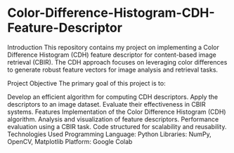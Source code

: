 # Color-Difference-Histogram-CDH-Feature-Descriptor
Introduction
This repository contains my project on implementing a Color Difference Histogram (CDH) feature descriptor for content-based image retrieval (CBIR). The CDH approach focuses on leveraging color differences to generate robust feature vectors for image analysis and retrieval tasks.

Project Objective
The primary goal of this project is to:

Develop an efficient algorithm for computing CDH descriptors.
Apply the descriptors to an image dataset.
Evaluate their effectiveness in CBIR systems.
Features
Implementation of the Color Difference Histogram (CDH) algorithm.
Analysis and visualization of feature descriptors.
Performance evaluation using a CBIR task.
Code structured for scalability and reusability.
Technologies Used
Programming Language: Python
Libraries: NumPy, OpenCV, Matplotlib
Platform: Google Colab
